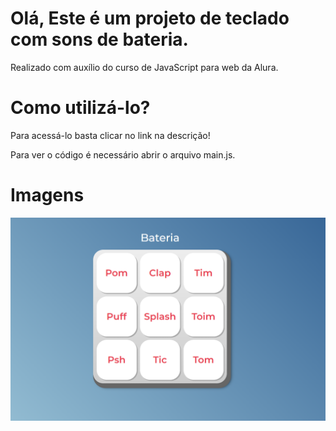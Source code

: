 # Olá, Este é um projeto de teclado com sons de bateria.

Realizado com auxílio do curso de JavaScript para web da Alura.

# Como utilizá-lo?

Para acessá-lo basta clicar no link na descrição!

Para ver o código é necessário abrir o arquivo main.js.

# Imagens

![Preview website](https://github.com/f3l1pe-augusto/bateria/blob/main/images/Print%20do%20Projeto.png?raw=true)
